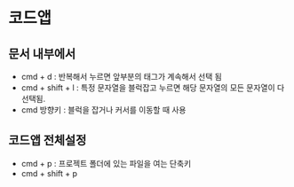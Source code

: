 # 코드앱

## 문서 내부에서

- cmd + d : 반복해서 누르면 앞부분의 태그가 계속해서 선택 됨
- cmd + shift + l : 특정 문자열을 블럭잡고 누르면 해당 문자열의 모든 문자열이 다 선택됨.
- cmd 방향키 : 블럭을 잡거나 커서를 이동할 때 사용

## 코드앱 전체설정

- cmd + p : 프로젝트 폴더에 있는 파일을 여는 단축키
- cmd + shift + p

#
